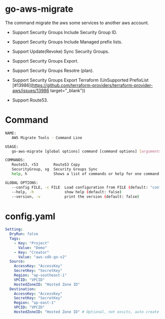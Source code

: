 # go-aws-migrate

The command migrate the aws some services to another aws account.

* Support Security Groups Include Security Group ID.

* Support Security Groups Include Managed prefix lists.

* Support Update(Revoke) Sync Security Groups.

* Support Security Groups Export.

* Support Security Groups Resotre (plan).

* Support Security Groups Export Terraform (UnSupported PrefixList [#13986](https://github.com/terraform-providers/terraform-provider-aws/issues/13986 target="_blank"))

* Support Route53.


# Command
```bash
NAME:
   AWS Migrate Tools - Command Line

USAGE:
   go-aws-migrate [global options] command [command options] [arguments...] 

COMMANDS:
   Route53, r53       Route53 Copy
   SecurityGroup, sg  Security Groups Sync
   help, h            Shows a list of commands or help for one command

GLOBAL OPTIONS:
   --config FILE, -c FILE  Load configuration from FILE (default: "config.yaml")
   --help, -h              show help (default: false)
   --version, -v           print the version (default: false)
```


# config.yaml
```yaml
Setting:
  DryRun: false
  Tags:
    - Key: "Project"
      Value: "Demo"
    - Key: "Creator"
      Value: "aws-sdk-go-v2"
  Source:
    AccessKey: "AccessKey"
    SecretKey: "SecretKey"
    Region: "ap-southeast-1"
    VPCID: "VPCID"
    HostedZoneID: "Hosted Zone ID"
  Destination:
    AccessKey: "AccessKey"
    SecretKey: "SecretKey"
    Region: "ap-east-1"
    VPCID: "VPCID"
    HostedZoneID: "Hosted Zone ID" # Optional, not exsits, auto create it.
```
